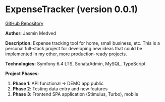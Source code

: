# ExpenseTracker (version 0.0.1)

[GitHub Repository](https://github.com/jmedved85/expense-tracker)

**Author:** Jasmin Medved

**Description:** Expense tracking tool for home, small business, etc. This is a personal full-stack project for developing new ideas that could be implemented in my other, more production-ready projects.

**Technologies:** Symfony 6.4 LTS, SonataAdmin, MySQL, TypeScript

**Project Phases:**
1. **Phase 1**: API functional -> DEMO app public
2. **Phase 2**: Testing data entry and new features
3. **Phase 3**: Frontend SPA application (Stimulus, Turbo), mobile